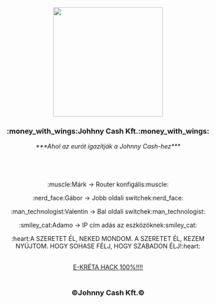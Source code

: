 <div align="center">
  <kbd><img src="https://i.giphy.com/media/ZVik7pBtu9dNS/giphy.webp" width="250px"/></kbd>
  <h3>:money_with_wings:Johhny Cash Kft.:money_with_wings:</h3>
  <i>***Ahol az eurót igazítják a Johnny Cash-hez***</i>
</div>

<h1></h1>
<br>

<div align="center">
    <p>:muscle:Márk → Router konfigális:muscle:</p>
    <p>:nerd_face:Gábor → Jobb oldali switchek:nerd_face:	</p>
    <p>:man_technologist:Valentin → Bal oldali switchek:man_technologist:	</p>
    <p>:smiley_cat:Adamo → IP cím adás az eszközöknek:smiley_cat:	</p>
    <p>:heart:A SZERETET ÉL,
NEKED MONDOM.
A SZERETET ÉL,
KEZEM NYÚJTOM.
HOGY SOHASE FÉLJ,
HOGY SZABADON ÉLJ!:heart:</p>
    <br>
    <a href="https://www.youtube.com/watch?v=-AXetJvTfU0" target="_blank">E-KRÉTA HACK 100%!!!!</a>
    <br>
    <br>
    <h3>©Johnny Cash Kft.©</h3>
</div>

